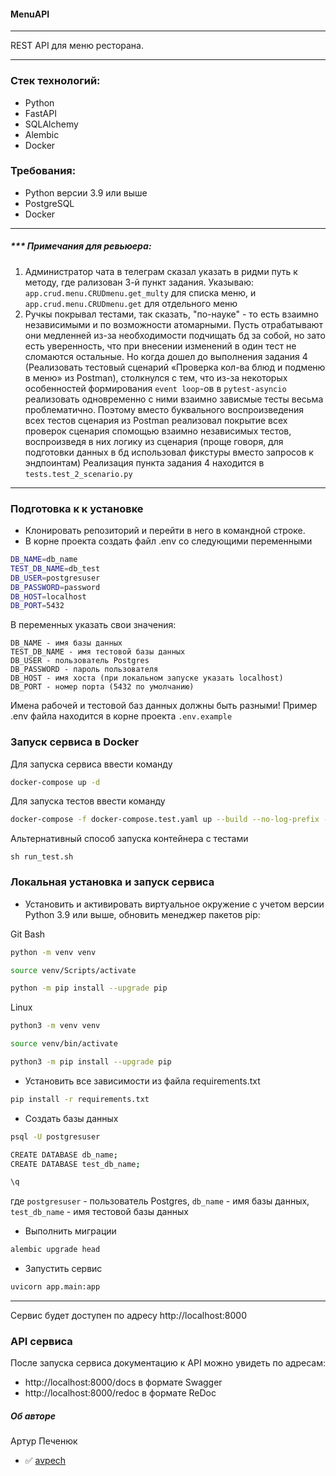 ####  MenuAPI
---
REST API для меню ресторана.

---
### Стек технологий:
- Python
- FastAPI
- SQLAlchemy
- Alembic
- Docker

### Требования:
- Python версии 3.9 или выше
- PostgreSQL
- Docker

---
##### *** ***Примечания для ревьюера***:

1) Администратор чата в телеграм сказал указать в ридми путь к методу, где рализован 3-й пункт задания. Указываю: `app.crud.menu.CRUDmenu.get_multy` для списка меню, и `app.crud.menu.CRUDmenu.get` для отдельного меню
2) Ручкы покрывал тестами, так сказать, "по-науке" - то есть взаимно независимыми и по возможности атомарными. Пусть отрабатывают они медленней из-за необходимости подчищать бд за собой, но зато есть уверенность, что при внесении изменений в один тест не сломаются остальные. Но когда дошел до выполнения задания 4 (Реализовать тестовый сценарий «Проверка кол-ва блюд и подменю в меню» из Postman), столкнулся с тем, что из-за некоторых особенностей формирования `event loop`-ов в `pytest-asyncio` реализовать одновременно с ними взаимно зависмые тесты весьма проблематично. Поэтому вместо буквального воспроизведения всех тестов сценария из Postman реализовал покрытие всех проверок сценария спомощью взаимно независимых тестов, воспроизведя в них логику из сценария (проще говоря, для подготовки данных в бд использовал фикстуры вместо запросов к эндпоинтам) Реализация пункта задания 4 находится в `tests.test_2_scenario.py` 
---
### Подготовка к к установке

- Клонировать репозиторий и перейти в него в командной строке.
- В корне проекта создать файл .env со следующими переменными

```bash
DB_NAME=db_name
TEST_DB_NAME=db_test
DB_USER=postgresuser
DB_PASSWORD=password
DB_HOST=localhost
DB_PORT=5432
```
В переменных указать свои значения:
```
DB_NAME - имя базы данных
TEST_DB_NAME - имя тестовой базы данных
DB_USER - пользователь Postgres
DB_PASSWORD - пароль пользователя
DB_HOST - имя хоста (при локальном запуске указать localhost)
DB_PORT - номер порта (5432 по умолчанию)
```
Имена рабочей и тестовой баз данных должны быть разными!
Пример .env файла находится в корне проекта `.env.example`

### Запуск сервиса в Docker
Для запуска сервиса ввести команду
```bash
docker-compose up -d
```
Для запуска тестов ввести команду
```bash
docker-compose -f docker-compose.test.yaml up --build --no-log-prefix --abort-on-container-exit
```
Альтернативный способ запуска контейнера с тестами
```
sh run_test.sh
```

### Локальная установка и запуск сервиса
- Установить и активировать виртуальное окружение c учетом версии Python 3.9 или выше, обновить менеджер пакетов pip:

Git Bash
```bash
python -m venv venv
```
```bash
source venv/Scripts/activate
```
```bash
python -m pip install --upgrade pip
```
Linux
```bash
python3 -m venv venv
```
```bash
source venv/bin/activate
```
```bash
python3 -m pip install --upgrade pip
```

- Установить все зависимости из файла requirements.txt

```bash
pip install -r requirements.txt
```

- Создать базы данных
```bash
psql -U postgresuser
```
```bash
CREATE DATABASE db_name;
CREATE DATABASE test_db_name;
```
```bash
\q
```
где `postgresuser` - пользователь Postgres, `db_name` - имя базы данных, `test_db_name` - имя тестовой базы данных

- Выполнить миграции

```bash
alembic upgrade head
```

- Запустить сервис

```bash
uvicorn app.main:app
```

---
Сервис будет доступен по адресу http://localhost:8000
### API сервиса
После запуска сервиса документацию к API можно увидеть по адресам:
- http://localhost:8000/docs в формате Swagger
- http://localhost:8000/redoc в формате ReDoc


##### Об авторе
Артур Печенюк
- :white_check_mark: [avpech](https://github.com/avpech)